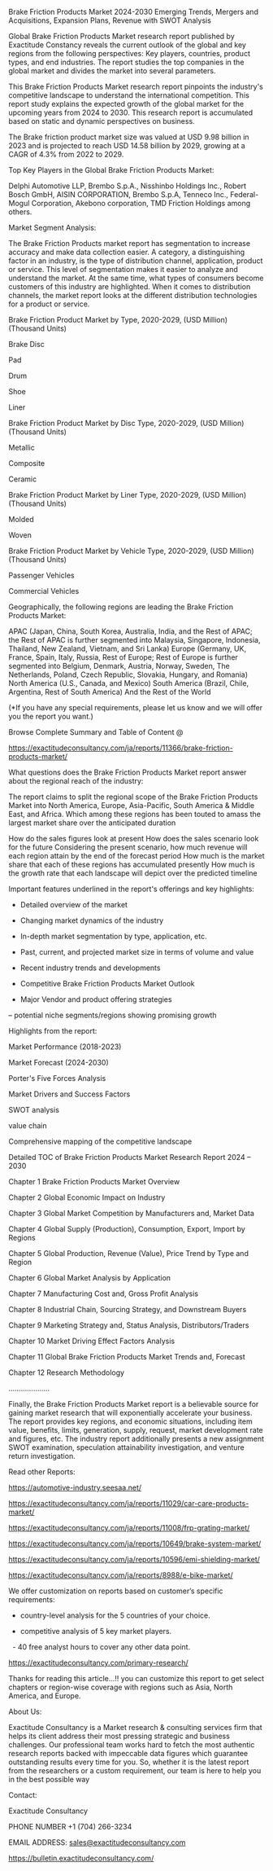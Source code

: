 Brake Friction Products Market 2024-2030 Emerging Trends, Mergers and Acquisitions, Expansion Plans, Revenue with SWOT Analysis

Global Brake Friction Products Market research report published by Exactitude Constancy reveals the current outlook of the global and key regions from the following perspectives: Key players, countries, product types, and end industries. The report studies the top companies in the global market and divides the market into several parameters.

This Brake Friction Products Market research report pinpoints the industry's competitive landscape to understand the international competition. This report study explains the expected growth of the global market for the upcoming years from 2024 to 2030. This research report is accumulated based on static and dynamic perspectives on business.

The Brake friction product market size was valued at USD 9.98 billion in 2023 and is projected to reach USD 14.58 billion by 2029, growing at a CAGR of 4.3% from 2022 to 2029.

Top Key Players in the Global Brake Friction Products Market:

Delphi Automotive LLP, Brembo S.p.A., Nisshinbo Holdings Inc., Robert Bosch GmbH, AISIN CORPORATION, Brembo S.p.A, Tenneco Inc., Federal-Mogul Corporation, Akebono corporation, TMD Friction Holdings among others.

Market Segment Analysis:

The Brake Friction Products market report has segmentation to increase accuracy and make data collection easier. A category, a distinguishing factor in an industry, is the type of distribution channel, application, product or service. This level of segmentation makes it easier to analyze and understand the market. At the same time, what types of consumers become customers of this industry are highlighted. When it comes to distribution channels, the market report looks at the different distribution technologies for a product or service.

Brake Friction Product Market by Type, 2020-2029, (USD Million) (Thousand Units)

Brake Disc

Pad

Drum

Shoe

Liner

Brake Friction Product Market by Disc Type, 2020-2029, (USD Million) (Thousand Units)

Metallic

Composite

Ceramic

Brake Friction Product Market by Liner Type, 2020-2029, (USD Million) (Thousand Units)

Molded

Woven

Brake Friction Product Market by Vehicle Type, 2020-2029, (USD Million) (Thousand Units)

Passenger Vehicles

Commercial Vehicles

Geographically, the following regions are leading the Brake Friction Products Market:

APAC (Japan, China, South Korea, Australia, India, and the Rest of APAC; the Rest of APAC is further segmented into Malaysia, Singapore, Indonesia, Thailand, New Zealand, Vietnam, and Sri Lanka)
Europe (Germany, UK, France, Spain, Italy, Russia, Rest of Europe; Rest of Europe is further segmented into Belgium, Denmark, Austria, Norway, Sweden, The Netherlands, Poland, Czech Republic, Slovakia, Hungary, and Romania)
North America (U.S., Canada, and Mexico)
South America (Brazil, Chile, Argentina, Rest of South America)
And the Rest of the World

(*If you have any special requirements, please let us know and we will offer you the report you want.)

Browse Complete Summary and Table of Content @

https://exactitudeconsultancy.com/ja/reports/11366/brake-friction-products-market/

What questions does the Brake Friction Products Market report answer about the regional reach of the industry:

The report claims to split the regional scope of the Brake Friction Products Market into North America, Europe, Asia-Pacific, South America & Middle East, and Africa. Which among these regions has been touted to amass the largest market share over the anticipated duration

How do the sales figures look at present How does the sales scenario look for the future
Considering the present scenario, how much revenue will each region attain by the end of the forecast period
How much is the market share that each of these regions has accumulated presently
How much is the growth rate that each landscape will depict over the predicted timeline

Important features underlined in the report's offerings and key highlights:

- Detailed overview of the market

- Changing market dynamics of the industry

- In-depth market segmentation by type, application, etc.

- Past, current, and projected market size in terms of volume and value

- Recent industry trends and developments

- Competitive Brake Friction Products Market Outlook

- Major Vendor and product offering strategies

– potential niche segments/regions showing promising growth

Highlights from the report:

Market Performance (2018-2023)

Market Forecast (2024-2030)

Porter's Five Forces Analysis

Market Drivers and Success Factors

SWOT analysis

value chain

Comprehensive mapping of the competitive landscape

Detailed TOC of Brake Friction Products Market Research Report 2024 – 2030

Chapter 1 Brake Friction Products Market Overview

Chapter 2 Global Economic Impact on Industry

Chapter 3 Global Market Competition by Manufacturers and, Market Data

Chapter 4 Global Supply (Production), Consumption, Export, Import by Regions

Chapter 5 Global Production, Revenue (Value), Price Trend by Type and Region

Chapter 6 Global Market Analysis by Application

Chapter 7 Manufacturing Cost and, Gross Profit Analysis

Chapter 8 Industrial Chain, Sourcing Strategy, and Downstream Buyers

Chapter 9 Marketing Strategy and, Status Analysis, Distributors/Traders

Chapter 10 Market Driving Effect Factors Analysis

Chapter 11 Global Brake Friction Products Market Trends and, Forecast

Chapter 12 Research Methodology

………………..

Finally, the Brake Friction Products Market report is a believable source for gaining market research that will exponentially accelerate your business. The report provides key regions, and economic situations, including item value, benefits, limits, generation, supply, request, market development rate and figures, etc. The industry report additionally presents a new assignment SWOT examination, speculation attainability investigation, and venture return investigation.

Read other Reports:

https://automotive-industry.seesaa.net/

https://exactitudeconsultancy.com/ja/reports/11029/car-care-products-market/

https://exactitudeconsultancy.com/ja/reports/11008/frp-grating-market/

https://exactitudeconsultancy.com/ja/reports/10649/brake-system-market/

https://exactitudeconsultancy.com/ja/reports/10596/emi-shielding-market/

https://exactitudeconsultancy.com/ja/reports/8988/e-bike-market/

We offer customization on reports based on customer’s specific requirements:

- country-level analysis for the 5 countries of your choice.

- competitive analysis of 5 key market players.

  - 40 free analyst hours to cover any other data point.

https://exactitudeconsultancy.com/primary-research/

Thanks for reading this article...!! you can customize this report to get select chapters or region-wise coverage with regions such as Asia, North America, and Europe.

About Us:

Exactitude Consultancy is a Market research & consulting services firm that helps its client address their most pressing strategic and business challenges. Our professional team works hard to fetch the most authentic research reports backed with impeccable data figures which guarantee outstanding results every time for you. So, whether it is the latest report from the researchers or a custom requirement, our team is here to help you in the best possible way

Contact:

Exactitude Consultancy

PHONE NUMBER +1 (704) 266-3234

EMAIL ADDRESS: sales@exactitudeconsultancy.com

https://bulletin.exactitudeconsultancy.com/

